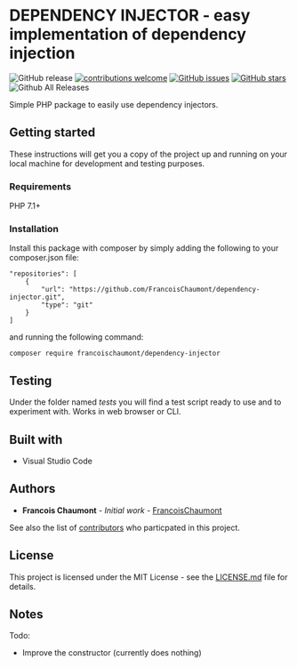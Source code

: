 # DEPENDENCY INJECTOR - easy implementation of dependency injection

![GitHub release](https://img.shields.io/github/release/FrancoisChaumont/dependency-injector.svg)
[![contributions welcome](https://img.shields.io/badge/contributions-welcome-brightgreen.svg?style=flat)](https://github.com/FrancoisChaumont/dependency-injector/issues)
[![GitHub issues](https://img.shields.io/github/issues/FrancoisChaumont/dependency-injector.svg)](https://github.com/FrancoisChaumont/dependency-injector/issues)
[![GitHub stars](https://img.shields.io/github/stars/FrancoisChaumont/dependency-injector.svg)](https://github.com/FrancoisChaumont/dependency-injector/stargazers)
![Github All Releases](https://img.shields.io/github/downloads/FrancoisChaumont/dependency-injector/total.svg)

Simple PHP package to easily use dependency injectors.

## Getting started
These instructions will get you a copy of the project up and running on your local machine for development and testing purposes.

### Requirements
PHP 7.1+

### Installation
Install this package with composer by simply adding the following to your composer.json file:  
```
"repositories": [
    {
        "url": "https://github.com/FrancoisChaumont/dependency-injector.git",
        "type": "git"
    }
]
```
and running the following command:  
```
composer require francoischaumont/dependency-injector
```

## Testing
Under the folder named *tests* you will find a test script ready to use and to experiment with. Works in web browser or CLI.

## Built with
* Visual Studio Code

## Authors
* **Francois Chaumont** - *Initial work* - [FrancoisChaumont](https://github.com/FrancoisChaumont)

See also the list of [contributors](https://github.com/FrancoisChaumont/dependency-injector/graphs/contributors) who particpated in this project.

## License
This project is licensed under the MIT License - see the [LICENSE.md](LICENSE.md) file for details.

## Notes
Todo:
* Improve the constructor (currently does nothing)

